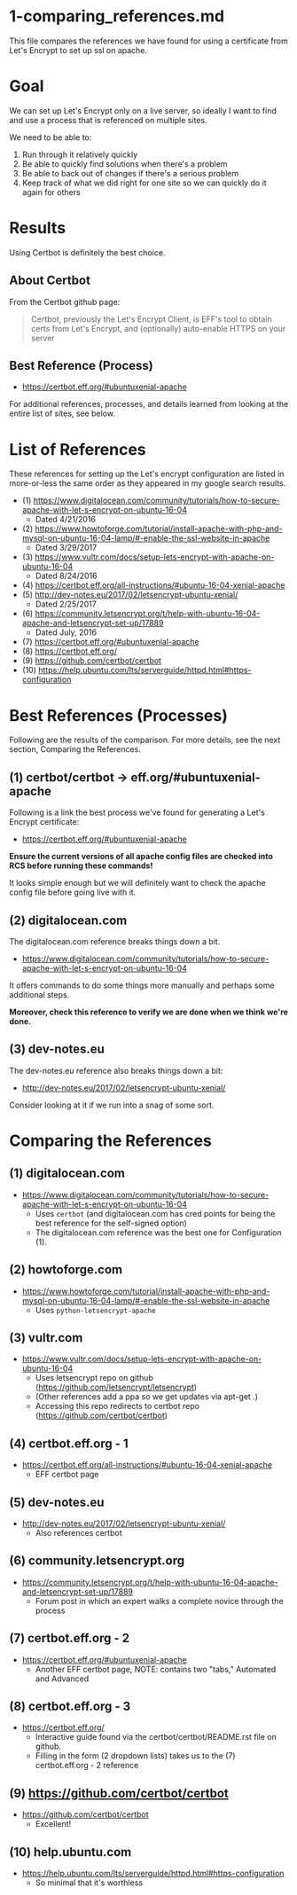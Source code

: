 
# 1-comparing_references.md

This file compares the references we have found for using a certificate from
Let's Encrypt to set up ssl on apache.

# Goal

We can set up Let's Encrypt only on a live server, so ideally I want to
find and use a process that is referenced on multiple sites.

We need to be able to:

1. Run through it relatively quickly
2. Be able to quickly find solutions when there's a problem
3. Be able to back out of changes if there's a serious problem
4. Keep track of what we did right for one site so we can quickly do it again for others

# Results

Using Certbot is definitely the best choice.

## About Certbot

From the Certbot github page:

> Certbot, previously the Let's Encrypt Client,
> is EFF's tool to obtain certs from Let's Encrypt, and
> (optionally) auto-enable HTTPS on your server

## Best Reference (Process)

- https://certbot.eff.org/#ubuntuxenial-apache

For additional references, processes, and details learned from looking at the
entire list of sites, see below.

# List of References

These references for setting up the Let's encrypt configuration
are listed in more-or-less the same order as they appeared in my google search results.

- (1) https://www.digitalocean.com/community/tutorials/how-to-secure-apache-with-let-s-encrypt-on-ubuntu-16-04
  - Dated 4/21/2016
- (2) https://www.howtoforge.com/tutorial/install-apache-with-php-and-mysql-on-ubuntu-16-04-lamp/#-enable-the-ssl-website-in-apache
  - Dated 3/29/2017
- (3) https://www.vultr.com/docs/setup-lets-encrypt-with-apache-on-ubuntu-16-04
  - Dated 8/24/2016
- (4) https://certbot.eff.org/all-instructions/#ubuntu-16-04-xenial-apache
- (5) http://dev-notes.eu/2017/02/letsencrypt-ubuntu-xenial/
  - Dated 2/25/2017
- (6) https://community.letsencrypt.org/t/help-with-ubuntu-16-04-apache-and-letsencrypt-set-up/17889
  - Dated July, 2016
- (7) https://certbot.eff.org/#ubuntuxenial-apache
- (8) https://certbot.eff.org/
- (9) https://github.com/certbot/certbot
- (10) https://help.ubuntu.com/lts/serverguide/httpd.html#https-configuration

# Best References (Processes)

Following are the results of the comparison.
For more details, see the next section, Comparing the References.

## (1) certbot/certbot -> eff.org/#ubuntuxenial-apache

Following is a link the best process we've found for generating a Let's Encrypt certificate:

- https://certbot.eff.org/#ubuntuxenial-apache

**Ensure the current versions of all apache config files are checked into RCS before running these commands!**

It looks simple enough but we will definitely want to check the apache config file before going live with it.

## (2) digitalocean.com

The digitalocean.com reference breaks things down a bit.

- https://www.digitalocean.com/community/tutorials/how-to-secure-apache-with-let-s-encrypt-on-ubuntu-16-04

It offers commands to do some things more manually and perhaps some additional steps.

**Moreover, check this reference to verify we are done when we think we're done.**

## (3) dev-notes.eu

The dev-notes.eu reference also breaks things down a bit:

- http://dev-notes.eu/2017/02/letsencrypt-ubuntu-xenial/

Consider looking at it if we run into a snag of some sort.

# Comparing the References

## (1) digitalocean.com

- https://www.digitalocean.com/community/tutorials/how-to-secure-apache-with-let-s-encrypt-on-ubuntu-16-04
  - Uses `certbot` (and digitalocean.com has cred points for being the best reference for the self-signed option)
  - The digitalocean.com reference was the best one for Configuration (1).

## (2) howtoforge.com

- https://www.howtoforge.com/tutorial/install-apache-with-php-and-mysql-on-ubuntu-16-04-lamp/#-enable-the-ssl-website-in-apache
  - Uses `python-letsencrypt-apache`

## (3) vultr.com

- https://www.vultr.com/docs/setup-lets-encrypt-with-apache-on-ubuntu-16-04
  - Uses letsencrypt repo on github (https://github.com/letsencrypt/letsencrypt)
  - (Other references add a ppa so we get updates via apt-get .)
  - Accessing this repo redirects to certbot repo (https://github.com/certbot/certbot)

## (4) certbot.eff.org - 1

- https://certbot.eff.org/all-instructions/#ubuntu-16-04-xenial-apache
  - EFF certbot page

## (5) dev-notes.eu

- http://dev-notes.eu/2017/02/letsencrypt-ubuntu-xenial/
  - Also references certbot

## (6) community.letsencrypt.org

- https://community.letsencrypt.org/t/help-with-ubuntu-16-04-apache-and-letsencrypt-set-up/17889
  - Forum post in which an expert walks a complete novice through the process

## (7) certbot.eff.org - 2

- https://certbot.eff.org/#ubuntuxenial-apache
  - Another EFF certbot page, NOTE: contains two "tabs," Automated and Advanced

## (8) certbot.eff.org - 3

- https://certbot.eff.org/
  - Interactive guide found via the certbot/certbot/README.rst file on github.
  - Filling in the form (2 dropdown lists) takes us to the (7) certbot.eff.org - 2 reference

## (9) https://github.com/certbot/certbot

- https://github.com/certbot/certbot
  - Excellent!

## (10) help.ubuntu.com

- https://help.ubuntu.com/lts/serverguide/httpd.html#https-configuration
  - So minimal that it's worthless

